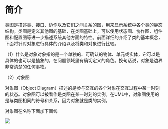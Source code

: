 # 简介

类图是描述类、接口、协作以及它们之间关系的图，用来显示系统中各个类的静态结构。类图是定义其他图的基础，在类图基础上，可以使用状态图、协作图、组件图和配置图等进一步描述系统其他方面的特性。前面详细的介绍了类的基本概念，下面将针对对象进行具体的介绍以及将类和对象进行比较。



（1）什么是对象对象指的是一个单独的、可确认的物体、单元或实体，它可以是具体的也可以是抽象的，在问题领域里有确切定义的角色。换句话说，对象是边界非常清楚的任何事物。

（2）对象图

对象图（Object Diagram）描述的是参与交互的各个对象在交互过程中某一时刻的状态。对象图可以被看作是类图在某一时刻的实例。在UML中，对象图使用的是与类图相同的符号和关系，因为对象就是类的实例。 

对象图在名称下面加下画线

![](https://cdn.jsdelivr.net/gh/ZanderZhao/img20/file/20200117211256.png)

